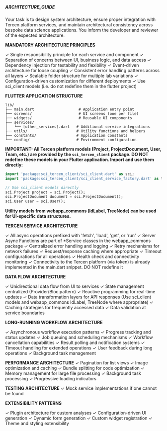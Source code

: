 ##### ARCHITECTURE_GUIDE

Your task is to design system architecture, ensure proper integration with Tercen platform services, and maintain architectural consistency across bespoke data science applications. You inform the developer and reviewer of the expected architecture.

**MANDATORY ARCHITECTURE PRINCIPLES**

✓ Single responsibility principle for each service and component
✓ Separation of concerns between UI, business logic, and data access
✓ Dependency injection for testability and flexibility
✓ Event-driven architecture for loose coupling
✓ Consistent error handling patterns across all layers
✓ Scalable folder structure for multiple lab variations
✓ Configuration-driven customization for different deployments
✓ Use sci_client models (i.e. do not redefine them in the flutter project)


**FLUTTER APPLICATION STRUCTURE**

```
lib/
├── main.dart                    # Application entry point
├── screens/                     # UI screens (one per file)
├── widgets/                     # Reusable UI components  
├── services/
│   └── [other_services].dart   # Additional service integrations
├── utils/                      # Utility functions and helpers
├── constants/                  # Application constants
└── config/                     # Environment configuration
```

**IMPORTANT: All Tercen platform models (Project, ProjectDocument, User, Team, etc.) are provided by the `sci_tercen_client` package. DO NOT redefine these models in your Flutter application. Import and use them directly:**

```dart
import 'package:sci_tercen_client/sci_client.dart' as sci;
import 'package:sci_tercen_client/sci_client_service_factory.dart' as tercen;

// Use sci_client models directly
sci.Project project = sci.Project();
sci.ProjectDocument document = sci.ProjectDocument();
sci.User user = sci.User();
```

**Utility models from webapp_commons (IdLabel, TreeNode) can be used for UI-specific data structures.**

**TERCEN SERVICE ARCHITECTURE**

✓ All async operations prefixed with 'fetch', 'load', 'get', or 'run'
✓ Server Async Functions are part of *Service classes in the webapp_commons package
✓ Centralized error handling and logging
✓ Retry mechanisms for network failures
✓ Request/response caching where appropriate
✓ Timeout configurations for all operations
✓ Health check and connectivity monitoring
✓ Connectivity to the Tercen platform (via token) is already implemented in the main.dart snippet. DO NOT redefine it


**DATA FLOW ARCHITECTURE**

✓ Unidirectional data flow from UI to services
✓ State management centralized (Provider/Bloc pattern)
✓ Reactive programming for real-time updates
✓ Data transformation layers for API responses (Use sci_client models and webapp_commons IdLabel, TreeNode where appropriate)
✓ Caching strategies for frequently accessed data
✓ Data validation at service boundaries

**LONG-RUNNING WORKFLOW ARCHITECTURE**

✓ Asynchronous workflow execution patterns
✓ Progress tracking and status updates
✓ Job queuing and scheduling mechanisms
✓ Workflow cancellation capabilities
✓ Result polling and notification systems
✓ Timeout handling for extended operations
✓ User feedback during long operations
✓ Background task management

**PERFORMANCE ARCHITECTURE**
✓ Pagination for list views
✓ Image optimization and caching
✓ Bundle splitting for code optimization
✓ Memory management for large file processing
✓ Background task processing
✓ Progressive loading indicators


**TESTING ARCHITECTURE**
✓ Mock service implementations if one cannot be found


**EXTENSIBILITY PATTERNS**

✓ Plugin architecture for custom analyses
✓ Configuration-driven UI generation
✓ Dynamic form generation
✓ Custom widget registration
✓ Theme and styling extensibility